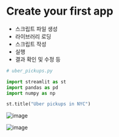 # Create your first app
- 스크립트 파일 생성
- 라이브러리 로딩
- 스크립트 작성
- 실행
- 결과 확인 및 수정 등

```python
# uber_pickups.py

import streamlit as st
import pandas as pd
import numpy as np

st.title("Uber pickups in NYC")


```

![image](https://user-images.githubusercontent.com/102650331/169686010-df8b217b-6d42-466c-9a33-79ac26177094.png)

![image](https://user-images.githubusercontent.com/102650331/169686407-a148a995-0832-446b-bb8d-7814a5c02c62.png)
